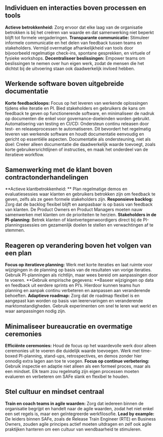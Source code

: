 ## Individuen en interacties boven processen en tools

**Actieve betrokkenheid:** Zorg ervoor dat elke laag van de organisatie betrokken is bij het creëren van waarde en dat samenwerking niet beperkt blijft tot formele vergaderingen.
**Transparante communicatie:** Stimuleer informele communicatie en het delen van feedback tussen teams en stakeholders. Vermijd overmatige afhankelijkheid van tools door bijvoorbeeld regelmatige check-ins, spontane gesprekken, en virtuele of fysieke workshops.
**Decentraliseer beslissingen:** Empower teams om beslissingen te nemen over hun eigen werk, zodat de mensen die het dichtst bij de uitvoering staan ook daadwerkelijk invloed hebben.

## Werkende software boven uitgebreide documentatie

**Korte feedbackloops:** Focus op het leveren van werkende oplossingen tijdens elke iteratie en PI. Bied stakeholders en gebruikers de kans om feedback te geven op functionerende software, en minimaliseer de nadruk op documenten die enkel voor governance-doeleinden worden gebruikt.
Automatisering van testing en CI/CD: Ondersteun continu releasen door test- en releaseprocessen te automatiseren. Dit bevordert het regelmatig leveren van werkende software en houdt documentatie eenvoudig en gericht op essentiële aspecten.
Documentatie als ondersteuning, niet als doel: Creëer alleen documentatie die daadwerkelijk waarde toevoegt, zoals korte gebruikersrichtlijnen of instructies, en maak het onderdeel van de iteratieve workflow.

## Samenwerking met de klant boven contractonderhandelingen

**Actieve klantbetrokkenheid: ** Plan regelmatige demos en evaluatiesessies waar klanten en gebruikers betrokken zijn om feedback te geven, zelfs als ze geen formele stakeholders zijn.
**Responsieve backlog:** Zorg dat de backlog flexibel blijft en aanpasbaar is op basis van feedback van klanten. De Product Owners en Product Managers moeten nauw samenwerken met klanten om de prioriteiten te herzien.
**Stakeholders in de PI-planning:** Betrek klanten of klantvertegenwoordigers direct bij de PI-planningssessies om gezamenlijk doelen te stellen en verwachtingen af te stemmen.

## Reageren op verandering boven het volgen van een plan

**Focus op iteratieve planning:** Werk met korte iteraties en laat ruimte voor wijzigingen in de planning op basis van de resultaten van vorige iteraties. Gebruik PI-planningen als richtlijn, maar wees bereid om aanpassingen door te voeren.
**Gebruik empirische gegevens: **Baseer wijzigingen op data en feedback uit eerdere sprints en PI’s. Hierdoor kunnen teams hun planning en aanpak continu verbeteren en aanpassen aan veranderende behoeften.
**Adaptieve roadmap:** Zorg dat de roadmap flexibel is en aangepast kan worden op basis van leerervaringen en veranderende marktomstandigheden. Gebruik experimenten om snel te leren wat werkt en waar aanpassingen nodig zijn.

## Minimaliseer bureaucratie en overmatige ceremonies

**Efficiënte ceremonies:** Houd de focus op het waardevolle werk door alleen ceremonies uit te voeren die duidelijk waarde toevoegen. Werk met time-boxed PI-planning, stand-ups, retrospectives, en demos zonder hier onnodig extra lagen aan toe te voegen.
**Focus op continue verbetering:** Gebruik inspectie en adaptie niet alleen als een formeel proces, maar als een mindset. Elk team zou regelmatig zijn eigen processen moeten evalueren en verbeteren om SAFe slank en flexibel te houden.

## Stel cultuur en mindset centraal

**Train en coach teams in agile waarden:** Zorg dat iedereen binnen de organisatie begrijpt en handelt naar de agile waarden, zodat het niet enkel een set regels is, maar een geïntegreerde werkfilosofie.
**Lead by example:** De leiders binnen SAFe, zoals de Release Train Engineer (RTE) en Business Owners, zouden agile principes actief moeten uitdragen en zelf ook agile praktijken hanteren om een cultuur van wendbaarheid te stimuleren.
